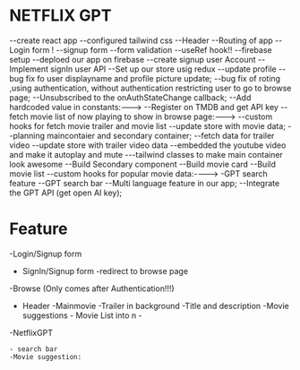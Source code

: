 # NETFLIX GPT

--create react app
--configured tailwind css
--Header
--Routing of app
--Login form !
--signup form
--form validation
--useRef hook!!
--firebase setup
--deploed our app on firebase 
--create signup user Account
--Implement signIn user API
--Set up our store usig redux
--update profile
--bug fix fo user displayname and profile picture update;
--bug fix of roting ,using authentication, without authentication restricting user to go to browse page;
--Unsubscribed to the onAuthStateChange callback;
--Add hardcoded value in constants:--->
--Register on TMDB and get API key 
-- fetch movie list of now playing to show in browse page:--->
--custom hooks for fetch movie trailer and movie list
--update store with movie data;
--planning maincontaier and secondary container;
--fetch data for trailer video
--update store with trailer video data
--embedded the youtube video and make it autoplay and mute
---tailwind classes to make main container look awesome
--Build Secondary component
--Build movie card
--Build movie list
--custom hooks for popular movie data:---->
-GPT search feature
--GPT search bar 
--Multi language feature in our app;
--Integrate the GPT API (get open AI key);





# Feature
-Login/Signup form

   - SignIn/Signup form
   -redirect to browse page



-Browse (Only comes after Authentication!!!)
 - Header
 -Mainmovie
    -Trailer in background
    -Title and description
    -Movie suggestions 
       - Movie List into n
       -


-NetflixGPT

    - search bar 
    -Movie suggestion:
